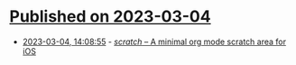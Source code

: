# [Published on 2023-03-04](index.md)

* [2023-03-04, 14:08:55](https://lobste.rs/s/ebl3mv/scratch_minimal_org_mode_scratch_area_for) - [*scratch* – A minimal org mode scratch area for iOS](https://apps.apple.com/us/app/scratch/id1671420139)
